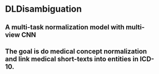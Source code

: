 # DLDisambiguation
## A multi-task normalization model with multi-view CNN 

## The goal is do medical concept normalization and link medical short-texts into entities in ICD-10.

